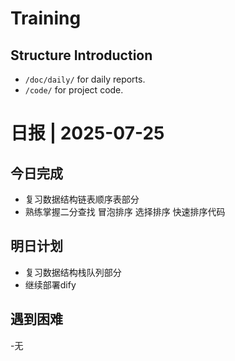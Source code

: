 # Training

## Structure Introduction
- `/doc/daily/` for daily reports.
- `/code/` for project code.

# 日报 | 2025-07-25

## 今日完成
- 复习数据结构链表顺序表部分
- 熟练掌握二分查找 冒泡排序 选择排序 快速排序代码

## 明日计划
- 复习数据结构栈队列部分
- 继续部署dify

## 遇到困难
-无

